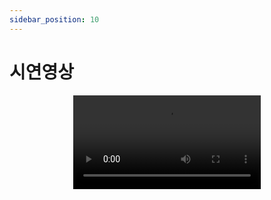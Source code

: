 ```yaml
---
sidebar_position: 10
---
```


# 시연영상

<p align='center'>
    <video controls>
        <source src={require('./img/demo.mp4').default} type="video/mp4"/>
    </video>
</p>
